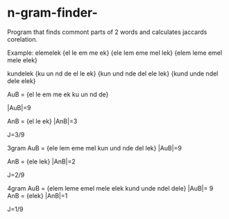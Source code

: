 # n-gram-finder-
Program that finds commont parts of 2 words and calculates jaccards corelation. 

Example: 
    elemelek
{el le em me ek}
{ele lem eme mel lek}
{elem leme emel mele elek}

kundelek
{ku un nd de el le ek}
{kun und nde del ele lek}
{kund unde ndel dele elek}

AuB = {el le em me ek ku un nd de}

|AuB|=9

AnB = {el le ek}
|AnB|=3

J=3/9

3gram
AuB = {ele lem eme mel kun und nde del lek}
|AuB|=9

AnB = {ele  lek}
|AnB|=2

J=2/9

4gram
AuB = {elem leme emel mele elek kund unde ndel dele}
|AuB|= 9 
AnB = {elek}
|AnB|=1

J=1/9
